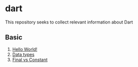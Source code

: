 # dart
This repository seeks to collect relevant information about Dart


## Basic

1. [Hello World!](https://github.com/jarojasres/dart/blob/main/Basic/helloWorld.dart)
2. [Data types](https://github.com/jarojasres/dart/blob/main/Basic/dataTypes.dart)
3. [Final vs Constant](https://github.com/jarojasres/dart/blob/main/Basic/finalVsConst.dart)

